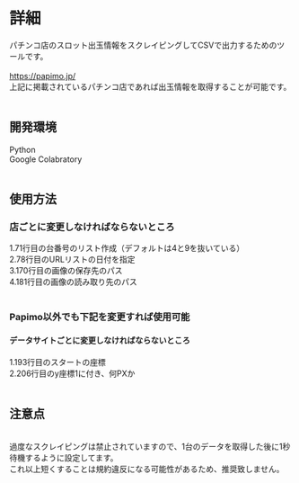 # 詳細
パチンコ店のスロット出玉情報をスクレイピングしてCSVで出力するためのツールです。<br>
<br>
https://papimo.jp/<br>
上記に掲載されているパチンコ店であれば出玉情報を取得することが可能です。<br>
<br>
## 開発環境
Python<br>
Google Colabratory<br>
<br>
## 使用方法

### 店ごとに変更しなければならないところ

1.71行目の台番号のリスト作成（デフォルトは4と9を抜いている）<br>
2.78行目のURLリストの日付を指定<br>
3.170行目の画像の保存先のパス<br>
4.181行目の画像の読み取り先のパス<br>
<br>
### Papimo以外でも下記を変更すれば使用可能

#### データサイトごとに変更しなければならないところ
1.193行目のスタートの座標<br>
2.206行目のy座標1に付き、何PXか<br>
<br>
## 注意点
<br>
過度なスクレイピングは禁止されていますので、1台のデータを取得した後に1秒待機するように設定してます。<br>
これ以上短くすることは規約違反になる可能性があるため、推奨致しません。<br>
